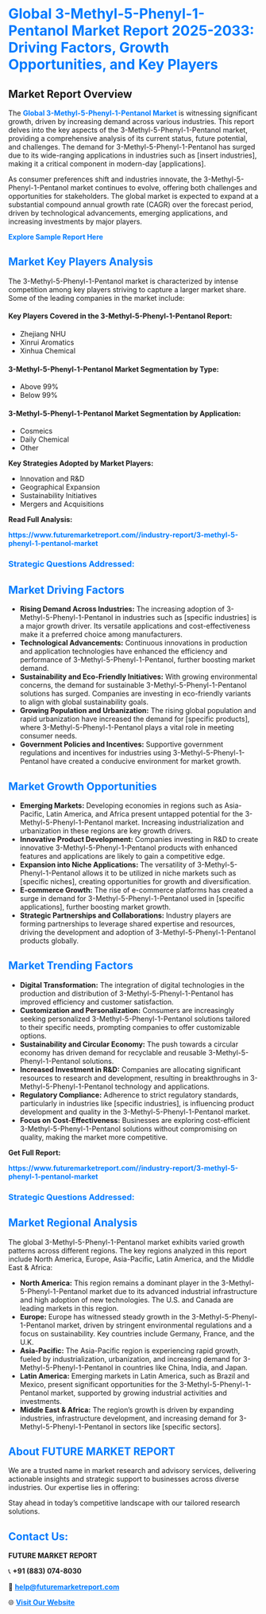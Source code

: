 <h1 style="color: #007BFF;">Global 3-Methyl-5-Phenyl-1-Pentanol Market Report 2025-2033: Driving Factors, Growth Opportunities, and Key Players</h1>

<section id="overview">
<h2>Market Report Overview</h2>
<p>The <a href="https://www.futuremarketreport.com//industry-report/3-methyl-5-phenyl-1-pentanol-market" style="color: #007BFF; text-decoration: none;"><strong>Global 3-Methyl-5-Phenyl-1-Pentanol Market</strong></a> is witnessing significant growth, driven by increasing demand across various industries. This report delves into the key aspects of the 3-Methyl-5-Phenyl-1-Pentanol market, providing a comprehensive analysis of its current status, future potential, and challenges. The demand for 3-Methyl-5-Phenyl-1-Pentanol has surged due to its wide-ranging applications in industries such as [insert industries], making it a critical component in modern-day [applications].</p>
<p>As consumer preferences shift and industries innovate, the 3-Methyl-5-Phenyl-1-Pentanol market continues to evolve, offering both challenges and opportunities for stakeholders. The global market is expected to expand at a substantial compound annual growth rate (CAGR) over the forecast period, driven by technological advancements, emerging applications, and increasing investments by major players.</p>
</section>

<section id="overview">
<p><a href="https://www.futuremarketreport.com//request-sample/reportId=47195" style="color: #007BFF; text-decoration: none;"><strong>Explore Sample Report Here</strong></a></p>
</section>

<section id="key-players">
<h2 style="color: #007BFF;">Market Key Players Analysis</h2>
<p>The 3-Methyl-5-Phenyl-1-Pentanol market is characterized by intense competition among key players striving to capture a larger market share. Some of the leading companies in the market include:</p>
<h4>Key Players Covered in the 3-Methyl-5-Phenyl-1-Pentanol Report:</h4>
<ul><li>Zhejiang NHU</li><li>Xinrui Aromatics</li><li>Xinhua Chemical</li></ul>
<h4>3-Methyl-5-Phenyl-1-Pentanol Market Segmentation by Type:</h4>
<ul><li>Above 99%</li><li>Below 99%</li></ul>

<h4>3-Methyl-5-Phenyl-1-Pentanol Market Segmentation by Application:</h4>
<ul><li>Cosmeics</li><li>Daily Chemical</li><li>Other</li></ul>
<p><strong>Key Strategies Adopted by Market Players:</strong></p>
<ul>
<li>Innovation and R&D</li>
<li>Geographical Expansion</li>
<li>Sustainability Initiatives</li>
<li>Mergers and Acquisitions</li>
</ul>
</section>

<section>
<p><strong>Read Full Analysis: </strong></p><a href="https://www.futuremarketreport.com//industry-report/3-methyl-5-phenyl-1-pentanol-market" style="color: #007BFF; text-decoration: none;"><strong>https://www.futuremarketreport.com//industry-report/3-methyl-5-phenyl-1-pentanol-market</strong></a>
<h3 style="color: #007BFF;">Strategic Questions Addressed:</h3>
</section>

<section id="driving-factors">
<h2 style="color: #007BFF;">Market Driving Factors</h2>
<ul>
<li><strong>Rising Demand Across Industries:</strong> The increasing adoption of 3-Methyl-5-Phenyl-1-Pentanol in industries such as [specific industries] is a major growth driver. Its versatile applications and cost-effectiveness make it a preferred choice among manufacturers.</li>
<li><strong>Technological Advancements:</strong> Continuous innovations in production and application technologies have enhanced the efficiency and performance of 3-Methyl-5-Phenyl-1-Pentanol, further boosting market demand.</li>
<li><strong>Sustainability and Eco-Friendly Initiatives:</strong> With growing environmental concerns, the demand for sustainable 3-Methyl-5-Phenyl-1-Pentanol solutions has surged. Companies are investing in eco-friendly variants to align with global sustainability goals.</li>
<li><strong>Growing Population and Urbanization:</strong> The rising global population and rapid urbanization have increased the demand for [specific products], where 3-Methyl-5-Phenyl-1-Pentanol plays a vital role in meeting consumer needs.</li>
<li><strong>Government Policies and Incentives:</strong> Supportive government regulations and incentives for industries using 3-Methyl-5-Phenyl-1-Pentanol have created a conducive environment for market growth.</li>
</ul>
</section>

<section id="growth-opportunities">
<h2 style="color: #007BFF;">Market Growth Opportunities</h2>
<ul>
<li><strong>Emerging Markets:</strong> Developing economies in regions such as Asia-Pacific, Latin America, and Africa present untapped potential for the 3-Methyl-5-Phenyl-1-Pentanol market. Increasing industrialization and urbanization in these regions are key growth drivers.</li>
<li><strong>Innovative Product Development:</strong> Companies investing in R&D to create innovative 3-Methyl-5-Phenyl-1-Pentanol products with enhanced features and applications are likely to gain a competitive edge.</li>
<li><strong>Expansion into Niche Applications:</strong> The versatility of 3-Methyl-5-Phenyl-1-Pentanol allows it to be utilized in niche markets such as [specific niches], creating opportunities for growth and diversification.</li>
<li><strong>E-commerce Growth:</strong> The rise of e-commerce platforms has created a surge in demand for 3-Methyl-5-Phenyl-1-Pentanol used in [specific applications], further boosting market growth.</li>
<li><strong>Strategic Partnerships and Collaborations:</strong> Industry players are forming partnerships to leverage shared expertise and resources, driving the development and adoption of 3-Methyl-5-Phenyl-1-Pentanol products globally.</li>
</ul>
</section>

<section id="trending-factors">
<h2 style="color: #007BFF;">Market Trending Factors</h2>
<ul>
<li><strong>Digital Transformation:</strong> The integration of digital technologies in the production and distribution of 3-Methyl-5-Phenyl-1-Pentanol has improved efficiency and customer satisfaction.</li>
<li><strong>Customization and Personalization:</strong> Consumers are increasingly seeking personalized 3-Methyl-5-Phenyl-1-Pentanol solutions tailored to their specific needs, prompting companies to offer customizable options.</li>
<li><strong>Sustainability and Circular Economy:</strong> The push towards a circular economy has driven demand for recyclable and reusable 3-Methyl-5-Phenyl-1-Pentanol solutions.</li>
<li><strong>Increased Investment in R&D:</strong> Companies are allocating significant resources to research and development, resulting in breakthroughs in 3-Methyl-5-Phenyl-1-Pentanol technology and applications.</li>
<li><strong>Regulatory Compliance:</strong> Adherence to strict regulatory standards, particularly in industries like [specific industries], is influencing product development and quality in the 3-Methyl-5-Phenyl-1-Pentanol market.</li>
<li><strong>Focus on Cost-Effectiveness:</strong> Businesses are exploring cost-efficient 3-Methyl-5-Phenyl-1-Pentanol solutions without compromising on quality, making the market more competitive.</li>
</ul>
</section>

<section>
<p><strong>Get Full Report: </strong></p><a href="https://www.futuremarketreport.com//industry-report/3-methyl-5-phenyl-1-pentanol-market" style="color: #007BFF; text-decoration: none;"><strong>https://www.futuremarketreport.com//industry-report/3-methyl-5-phenyl-1-pentanol-market</strong></a>
<h3 style="color: #007BFF;">Strategic Questions Addressed:</h3>
</section>


<section id="regional-analysis">
<h2 style="color: #007BFF;">Market Regional Analysis</h2>
<p>The global 3-Methyl-5-Phenyl-1-Pentanol market exhibits varied growth patterns across different regions. The key regions analyzed in this report include North America, Europe, Asia-Pacific, Latin America, and the Middle East & Africa:</p>
<ul>
<li><strong>North America:</strong> This region remains a dominant player in the 3-Methyl-5-Phenyl-1-Pentanol market due to its advanced industrial infrastructure and high adoption of new technologies. The U.S. and Canada are leading markets in this region.</li>
<li><strong>Europe:</strong> Europe has witnessed steady growth in the 3-Methyl-5-Phenyl-1-Pentanol market, driven by stringent environmental regulations and a focus on sustainability. Key countries include Germany, France, and the U.K.</li>
<li><strong>Asia-Pacific:</strong> The Asia-Pacific region is experiencing rapid growth, fueled by industrialization, urbanization, and increasing demand for 3-Methyl-5-Phenyl-1-Pentanol in countries like China, India, and Japan.</li>
<li><strong>Latin America:</strong> Emerging markets in Latin America, such as Brazil and Mexico, present significant opportunities for the 3-Methyl-5-Phenyl-1-Pentanol market, supported by growing industrial activities and investments.</li>
<li><strong>Middle East & Africa:</strong> The region’s growth is driven by expanding industries, infrastructure development, and increasing demand for 3-Methyl-5-Phenyl-1-Pentanol in sectors like [specific sectors].</li>
</ul>
</section>

<footer>
<h2 style="color: #007BFF;">About FUTURE MARKET REPORT</h2>
<p>We are a trusted name in market research and advisory services, delivering actionable insights and strategic support to businesses across diverse industries. Our expertise lies in offering:</p>

<p>Stay ahead in today’s competitive landscape with our tailored research solutions.</p>

<h2 style="color: #007BFF;">Contact Us:</h2>
<p><strong>FUTURE MARKET REPORT</strong></p>
<p>📞 <strong>+91 (883) 074-8030</strong></p>
<p>📧 <strong><a href="mailto:help@futuremarketreport.com" style="color: #007BFF;">help@futuremarketreport.com</a></strong></p>
<p>🌐 <strong><a href="https://www.futuremarketreport.com/" style="color: #007BFF;">Visit Our Website</a></strong></p>
</footer>